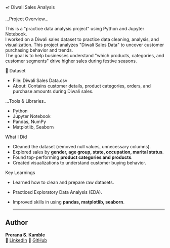 🪔 Diwali Sales Analysis

...Project Overview...

This is a "practice data analysis project" using Python and Jupyter Notebook.  
I worked on a Diwali sales dataset to practice data cleaning, analysis, and visualization.
This project analyzes "Diwali Sales Data" to uncover customer purchasing behavior and trends.  
The goal is to help businesses understand "which products, categories, and customer segments" drive higher sales during festive seasons.

📂 Dataset
- File: Diwali Sales Data.csv  
- About: Contains customer details, product categories, orders, and purchase amounts during Diwali sales.  

 ...Tools & Libraries..
- Python  
- Jupyter Notebook  
- Pandas, NumPy  
- Matplotlib, Seaborn  

 What I Did
 
- Cleaned the dataset (removed null values, unnecessary columns).  
- Explored sales by **gender, age group, state, occupation, marital status**.  
- Found top-performing **product categories and products**.  
- Created visualizations to understand customer buying behavior.

 Key Learnings
  
- Learned how to clean and prepare raw datasets.  
- Practiced Exploratory Data Analysis (EDA).  
- Improved skills in using **pandas, matplotlib, seaborn**.  

  ------
  
##  Author
**Prerana S. Kamble**  
🔗 [LinkedIn](https://www.linkedin.com/in/prerana-kamble-234058239/) 
🔗 [GitHub](https://github.com/kambleprerana)

  
